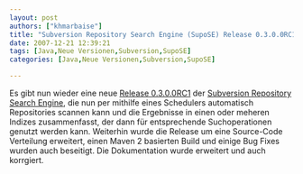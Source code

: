 ```yaml
---
layout: post
authors: ["khmarbaise"]
title: "Subversion Repository Search Engine (SupoSE) Release 0.3.0.0RC1 (Earth)"
date: 2007-12-21 12:39:21
tags: [Java,Neue Versionen,Subversion,SupoSE]
categories: [Java,Neue Versionen,Subversion,SupoSE]

---
```

Es gibt nun wieder eine neue <a href="http://supose.soebes.de/milestone/0.3.0%20Earth"  title="Release 0.3.0.0RC1">Release 0.3.0.0RC1</a> der <a href="http://supose.soebes.de"  title="SupoSE">Subversion Repository Search Engine</a>, die nun per mithilfe eines Schedulers automatisch Repositories scannen kann und die Ergebnisse in einen oder meheren Indizes zusammenfasst, der dann für entsprechende Suchoperationen genutzt werden kann. Weiterhin wurde die Release um eine Source-Code Verteilung erweitert, einen Maven 2 basierten Build und einige Bug Fixes wurden auch beseitigt. Die Dokumentation wurde erweitert und auch korrgiert.
